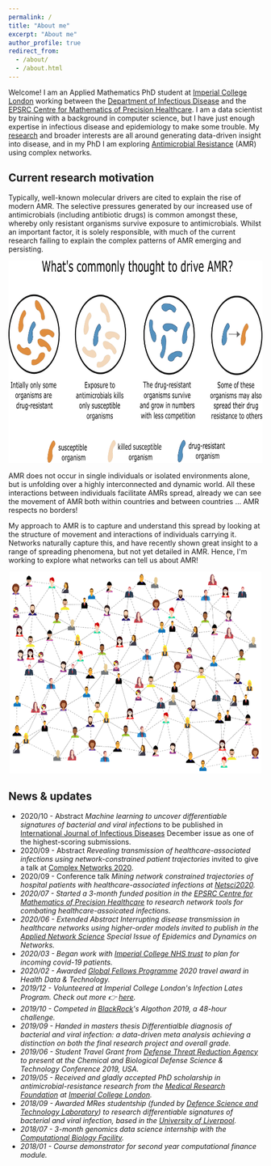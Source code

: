 ```yaml
---
permalink: /
title: "About me"
excerpt: "About me"
author_profile: true
redirect_from: 
  - /about/
  - /about.html
---
```


Welcome! I am an Applied Mathematics PhD student at [Imperial College London](https://www.imperial.ac.uk/) working between the [Department of Infectious Disease](https://www.imperial.ac.uk/infectious-disease) and the [EPSRC Centre for Mathematics of Precision Healthcare](https://www.imperial.ac.uk/mathematics-precision-healthcare). I am a data scientist by training with a background in computer science, but I have just enough expertise in infectious disease and epidemiology to make some trouble. My [research](research) and broader interests are all around generating data-driven insight into disease, and in my PhD I am exploring [Antimicrobial Resistance](https://www.who.int/news-room/fact-sheets/detail/antimicrobial-resistance#:~:text=What%20is%20antimicrobial%20resistance%3F,spread%2C%20severe%20illness%20and%20death.) (AMR) using complex networks.

## Current research motivation

Typically, well-known molecular drivers are cited to explain the rise of modern AMR. The selective pressures generated by our increased use of antimicrobials (including antibiotic drugs) is common amongst these, whereby only resistant organisms survive exposure to antimicrobials. Whilst an important factor, it is solely responsible, with much of the current research failing to explain the complex patterns of AMR emerging and persisting. 

<p align="center">
  <img src="/images/amr_explained.jpg" height="400px" width="600px" />
</p>

AMR does not occur in single individuals or isolated environments alone, but is unfolding over a highly interconnected and dynamic world. All these interactions between individuals facilitate AMRs spread, already we can see the movement of AMR both within countries and between countries ... AMR respects no borders!

My approach to AMR is to capture and understand this spread by looking at the structure of movement and interactions of individuals carrying it. Networks naturally capture this, and have recently shown great insight to a range of spreading phenomena, but not yet detailed in AMR. Hence, I'm working to explore what networks can tell us about AMR! 

<p align="center">
  <img src="/images/social-network.svg" height="400px" width="500px" />
</p>


## News & updates


* 2020/10 - Abstract <i>Machine learning to uncover differentiable signatures of bacterial and viral infections</i> to be published in [International Journal of Infectious Diseases](https://www.ijidonline.com/) December issue as one of the highest-scoring submissions.
* 2020/09 - Abstract <i>Revealing transmission of healthcare-associated infections using network-constrained patient trajectories</i> invited to give a talk at [Complex Networks 2020](https://complexnetworks.org/).
* 2020/09 - Conference talk <i>Mining network constrained trajectories of hospital patients with healthcare-associated infections<i> at [Netsci2020](https://netsci2020.netscisociety.net/).
* 2020/07 - Started a 3-month funded position in the [EPSRC Centre for Mathematics of Precision Healthcare](https://www.imperial.ac.uk/mathematics-precision-healthcare) to research network tools for combating healthcare-assoicated infections.
* 2020/06 - Extended Abstract <i>Interrupting disease transmission in healthcare networks using higher-order models</i> invited to publish in the [Applied Network Science](https://appliednetsci.springeropen.com/) Special Issue of Epidemics and Dynamics on Networks.
* 2020/03 - Began work with [Imperial College NHS trust](https://www.imperial.nhs.uk/) to plan for incoming covid-19 patients.
* 2020/02 - Awarded [Global Fellows Programme](https://www.imperial.ac.uk/study/pg/graduate-school/global-fellows-programme/) 2020 travel award in Health Data & Technology.
* 2019/12 - Volunteered at Imperial College London's Infection Lates Program. Check out more 👉 [here](https://www.imperial.ac.uk/news/195814/novembers-2020-imperial-lates-event/).
* 2019/10 - Competed in [BlackRock](https://www.blackrock.com/corporate)'s Algothon 2019, a 48-hour challenge.
* 2019/09 - Handed in masters thesis <i>Differentialble diagnosis of bacterial and viral infection: a data-driven meta analysis</i> achieving a distinction on both the final research project and overall grade.
* 2019/06 - Student Travel Grant from [Defense Threat Reduction Agency](https://www.dtra.mil/) to present at the Chemical and Biological Defense Science & Technology Conference 2019, USA. 
* 2019/05 - Received and gladly accepted PhD scholarship in antimicrobial-resistance research from the [Medical Research Foundation](https://www.medicalresearchfoundation.org.uk/) at [Imperial College London](https://www.imperial.ac.uk/).
* 2018/09 - Awarded MRes studentship (funded by [Defence Science and Technology Laboratory](https://www.gov.uk/government/organisations/defence-science-and-technology-laboratory)) to research differentiable signatures of bacterial and viral infection, based in the [University of Liverpool](https://www.liverpool.ac.uk/).
* 2018/07 - 3-month genomics data science internship with the [Computational Biology Facility](https://www.liverpool.ac.uk/computational-biology-facility/).
* 2018/01 - Course demonstrator for second year computational finance module.

